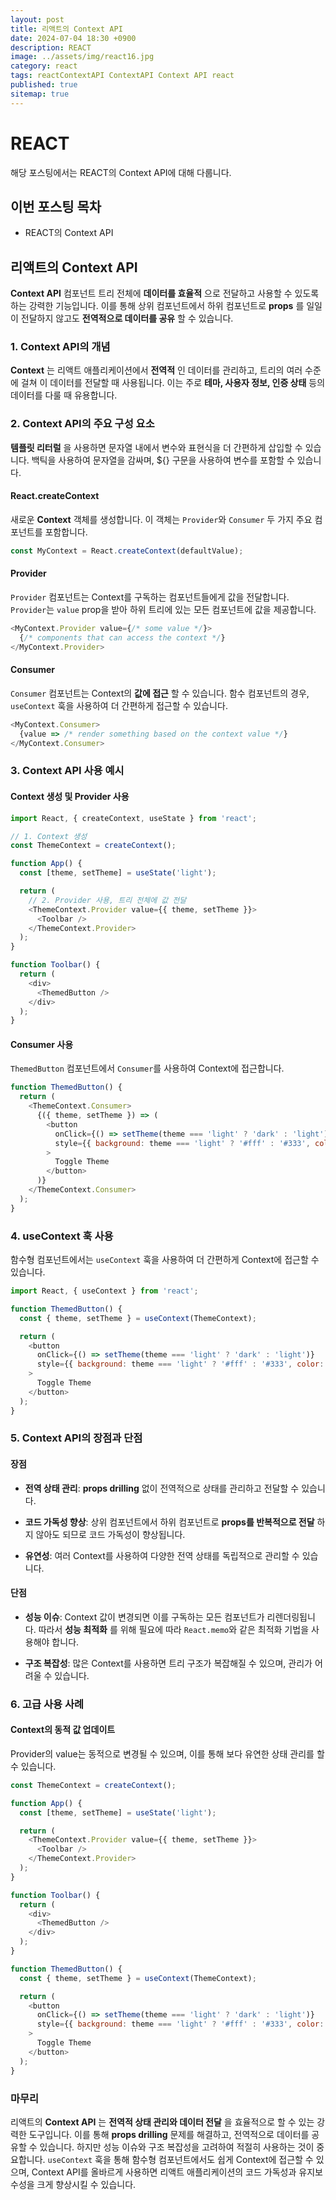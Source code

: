 ```yaml
---
layout: post
title: 리액트의 Context API
date: 2024-07-04 18:30 +0900
description: REACT
image: ../assets/img/react16.jpg
category: react
tags: reactContextAPI ContextAPI Context API react
published: true
sitemap: true
---
```


# REACT
해당 포스팅에서는 REACT의 Context API에 대해 다룹니다.  <br />


## __이번 포스팅 목차__
* REACT의 Context API <br/>

## __리액트의 Context API__<br/>
__Context API__ 컴포넌트 트리 전체에 __데이터를 효율적__ 으로 전달하고 사용할 수 있도록 하는 강력한 기능입니다. 이를 통해 상위 컴포넌트에서 하위 컴포넌트로 __props__ 를 일일이 전달하지 않고도 __전역적으로 데이터를 공유__ 할 수 있습니다.

### 1. __Context API의 개념__
__Context__ 는 리액트 애플리케이션에서 __전역적__ 인 데이터를 관리하고, 트리의 여러 수준에 걸쳐 이 데이터를 전달할 때 사용됩니다. 이는 주로 __테마, 사용자 정보, 인증 상태__ 등의 데이터를 다룰 때 유용합니다.

### 2. __Context API의 주요 구성 요소__
__템플릿 리터럴__ 을 사용하면 문자열 내에서 변수와 표현식을 더 간편하게 삽입할 수 있습니다. 백틱을 사용하여 문자열을 감싸며, ${} 구문을 사용하여 변수를 포함할 수 있습니다.

#### __React.createContext__
새로운 __Context__ 객체를 생성합니다. 이 객체는 `Provider`와 `Consumer` 두 가지 주요 컴포넌트를 포함합니다.

```javascript
const MyContext = React.createContext(defaultValue);
```

#### __Provider__
`Provider` 컴포넌트는 Context를 구독하는 컴포넌트들에게 값을 전달합니다. `Provider`는 `value` prop을 받아 하위 트리에 있는 모든 컴포넌트에 값을 제공합니다.

```javascript
<MyContext.Provider value={/* some value */}>
  {/* components that can access the context */}
</MyContext.Provider>
```

#### __Consumer__
`Consumer` 컴포넌트는 Context의 __값에 접근__ 할 수 있습니다. 함수 컴포넌트의 경우, `useContext` 훅을 사용하여 더 간편하게 접근할 수 있습니다.

```javascript
<MyContext.Consumer>
  {value => /* render something based on the context value */}
</MyContext.Consumer>
```

### 3. __Context API 사용 예시__

#### __Context 생성 및 Provider 사용__

```javascript
import React, { createContext, useState } from 'react';

// 1. Context 생성
const ThemeContext = createContext();

function App() {
  const [theme, setTheme] = useState('light');

  return (
    // 2. Provider 사용, 트리 전체에 값 전달
    <ThemeContext.Provider value={{ theme, setTheme }}>
      <Toolbar />
    </ThemeContext.Provider>
  );
}

function Toolbar() {
  return (
    <div>
      <ThemedButton />
    </div>
  );
}
```

#### __Consumer 사용__
`ThemedButton` 컴포넌트에서 `Consumer`를 사용하여 Context에 접근합니다.

```javascript
function ThemedButton() {
  return (
    <ThemeContext.Consumer>
      {({ theme, setTheme }) => (
        <button
          onClick={() => setTheme(theme === 'light' ? 'dark' : 'light')}
          style={{ background: theme === 'light' ? '#fff' : '#333', color: theme === 'light' ? '#000' : '#fff' }}
        >
          Toggle Theme
        </button>
      )}
    </ThemeContext.Consumer>
  );
}
```

### 4. __useContext 훅 사용__
함수형 컴포넌트에서는 `useContext` 훅을 사용하여 더 간편하게 Context에 접근할 수 있습니다.

```javascript
import React, { useContext } from 'react';

function ThemedButton() {
  const { theme, setTheme } = useContext(ThemeContext);

  return (
    <button
      onClick={() => setTheme(theme === 'light' ? 'dark' : 'light')}
      style={{ background: theme === 'light' ? '#fff' : '#333', color: theme === 'light' ? '#000' : '#fff' }}
    >
      Toggle Theme
    </button>
  );
}
```

### 5. __Context API의 장점과 단점__

#### __장점__
* __전역 상태 관리__: __props drilling__ 없이 전역적으로 상태를 관리하고 전달할 수 있습니다.

* __코드 가독성 향상__: 상위 컴포넌트에서 하위 컴포넌트로 __props를 반복적으로 전달__ 하지 않아도 되므로 코드 가독성이 향상됩니다.

* __유연성__: 여러 Context를 사용하여 다양한 전역 상태를 독립적으로 관리할 수 있습니다.

#### __단점__
* __성능 이슈__: Context 값이 변경되면 이를 구독하는 모든 컴포넌트가 리렌더링됩니다. 따라서 __성능 최적화__ 를 위해 필요에 따라 `React.memo`와 같은 최적화 기법을 사용해야 합니다.

* __구조 복잡성__: 많은 Context를 사용하면 트리 구조가 복잡해질 수 있으며, 관리가 어려울 수 있습니다.

### 6. __고급 사용 사례__

#### __Context의 동적 값 업데이트__
Provider의 value는 동적으로 변경될 수 있으며, 이를 통해 보다 유연한 상태 관리를 할 수 있습니다.

```javascript
const ThemeContext = createContext();

function App() {
  const [theme, setTheme] = useState('light');

  return (
    <ThemeContext.Provider value={{ theme, setTheme }}>
      <Toolbar />
    </ThemeContext.Provider>
  );
}

function Toolbar() {
  return (
    <div>
      <ThemedButton />
    </div>
  );
}

function ThemedButton() {
  const { theme, setTheme } = useContext(ThemeContext);

  return (
    <button
      onClick={() => setTheme(theme === 'light' ? 'dark' : 'light')}
      style={{ background: theme === 'light' ? '#fff' : '#333', color: theme === 'light' ? '#000' : '#fff' }}
    >
      Toggle Theme
    </button>
  );
}
```

### __마무리__
리액트의 __Context API__ 는 __전역적 상태 관리와 데이터 전달__ 을 효율적으로 할 수 있는 강력한 도구입니다. 이를 통해 __props drilling__ 문제를 해결하고, 전역적으로 데이터를 공유할 수 있습니다. 하지만 성능 이슈와 구조 복잡성을 고려하여 적절히 사용하는 것이 중요합니다. `useContext` 훅을 통해 함수형 컴포넌트에서도 쉽게 Context에 접근할 수 있으며, Context API를 올바르게 사용하면 리액트 애플리케이션의 코드 가독성과 유지보수성을 크게 향상시킬 수 있습니다.